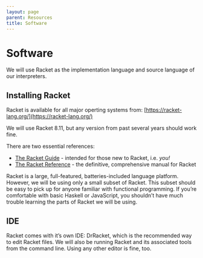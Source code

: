 ```yaml
---
layout: page
parent: Resources
title: Software
---
```


# Software

We will use Racket as the implementation language and source language of our interpreters.

## Installing Racket

Racket is available for all major operting systems from: [https://racket-lang.org/](https://racket-lang.org/)

We will use Racket 8.11, but any version from past several years should work fine.

There are two essential references:

* [The Racket Guide](https://docs.racket-lang.org/guide/) - intended for those new to Racket, i.e. _you!_
* [The Racket Reference](https://docs.racket-lang.org/reference/) - the definitive, comprehensive manual for Racket

Racket is a large, full-featured, batteries-included language platform. However, we will be using only a small subset of Racket. This subset should be easy to pick up for anyone familiar with functional programming. If you’re comfortable with basic Haskell or JavaScript, you shouldn’t have much trouble learning the parts of Racket we will be using.

## IDE

Racket comes with it’s own IDE: DrRacket, which is the recommended way to edit Racket files. We will also be running Racket and its associated tools from the command line. Using any other editor is fine, too.
